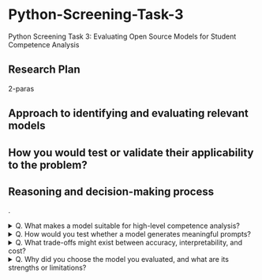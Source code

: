 # Python-Screening-Task-3
Python Screening Task 3: Evaluating Open Source Models for Student Competence Analysis


## Research Plan
2-paras

## Approach to identifying and evaluating relevant models

## How you would test or validate their applicability to the problem?

## Reasoning and decision-making process
.

<details>
  <summary> Q. What makes a model suitable for high-level competence analysis? </summary>
  .
</details>

<details>
  <summary> Q. How would you test whether a model generates meaningful prompts? </summary>
  .
</details>

<details>
  <summary> Q. What trade-offs might exist between accuracy, interpretability, and cost? </summary>
  .
</details>

<details>
  <summary> Q. Why did you choose the model you evaluated, and what are its strengths or limitations? </summary>
  .
</details>
